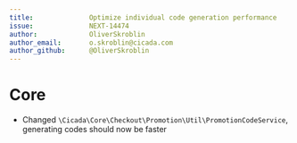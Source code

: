 ```yaml
---
title:              Optimize individual code generation performance
issue:              NEXT-14474
author:             OliverSkroblin
author_email:       o.skroblin@cicada.com
author_github:      @OliverSkroblin
---
```

# Core
* Changed `\Cicada\Core\Checkout\Promotion\Util\PromotionCodeService`, generating codes should now be faster 
